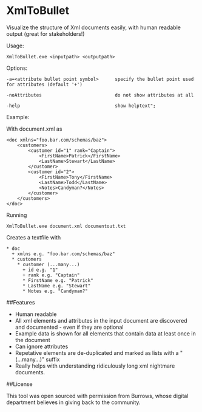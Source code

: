 # XmlToBullet
Visualize the structure of Xml documents easily, with human readable output (great for stakeholders!)


Usage:

    XmlToBullet.exe <inputpath> <outputpath>

Options:

    -a=<attribute bullet point symbol>      specify the bullet point used for attributes (default '+')

    -noAttributes                           do not show attributes at all

    -help                                   show helptext";


Example:

With document.xml as

    <doc xmlns="foo.bar.com/schemas/baz">
        <customers>
            <customer id="1" rank="Captain">
                <FirstName>Patrick</FirstName>
                <LastName>Stewart</LastName>
            </customer>
            <customer id="2">
                <FirstName>Tony</FirstName>
                <LastName>Todd</LastName>
                <Notes>Candyman?</Notes>
            </customer>
        </customers>
    </doc>

Running

    XmlToBullet.exe document.xml documentout.txt

Creates a textfile with

    * doc
      + xmlns e.g. "foo.bar.com/schemas/baz"
      * customers
        * customer (...many...)
          + id e.g. "1"
          + rank e.g. "Captain"
          * FirstName e.g. "Patrick"
          * LastName e.g. "Stewart"
          * Notes e.g. "Candyman?"

##Features

* Human readable
* All xml elements and attributes in the input document are discovered and documented - even if they are optional
* Example data is shown for all elements that contain data at least once in the document
* Can ignore attributes
* Repetative elements are de-duplicated and marked as lists with a "(...many...)" suffix
* Really helps with understanding ridiculously long xml nightmare documents.

##License

This tool was open sourced with permission from Burrows, whose digital department believes in giving back to the community.